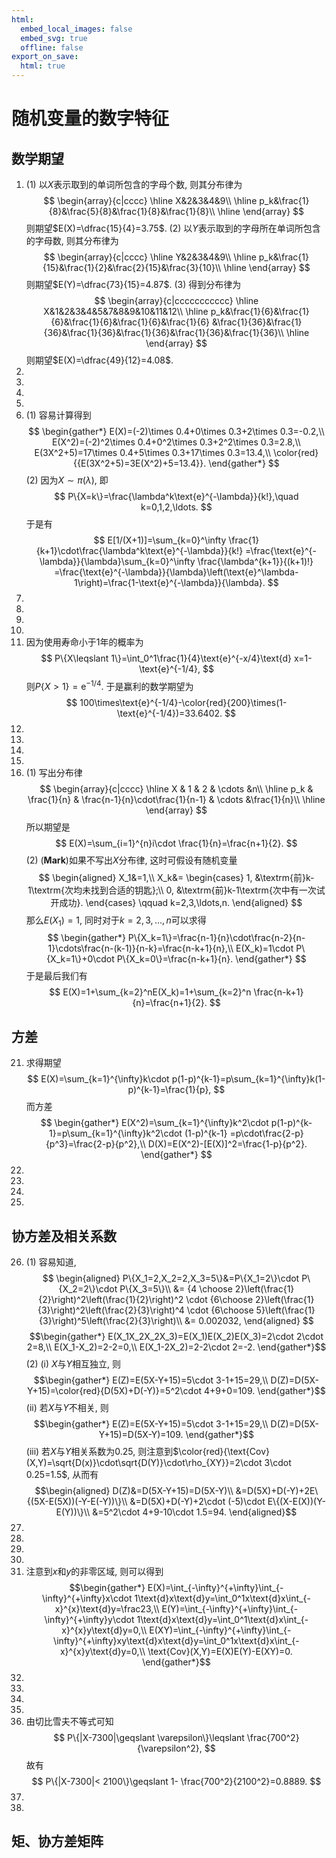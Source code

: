 ```yaml
---
html:
  embed_local_images: false
  embed_svg: true
  offline: false
export_on_save:
  html: true
---
```

# 随机变量的数字特征
## 数学期望
1.
    (1) 以$X$表示取到的单词所包含的字母个数, 则其分布律为
    $$
		\begin{array}{c|cccc}
			\hline
			X&2&3&4&9\\
			\hline
			p_k&\frac{1}{8}&\frac{5}{8}&\frac{1}{8}&\frac{1}{8}\\
			\hline
		\end{array}
	$$
	则期望$E(X)=\dfrac{15}{4}=3.75$.
    (2) 以$Y$表示取到的字母所在单词所包含的字母数, 则其分布律为
        $$
		\begin{array}{c|cccc}
			\hline
			Y&2&3&4&9\\
			\hline
			p_k&\frac{1}{15}&\frac{1}{2}&\frac{2}{15}&\frac{3}{10}\\
			\hline
		\end{array}
        $$
	则期望$E(Y)=\dfrac{73}{15}=4.87$.
    (3) 得到分布律为
    $$
		\begin{array}{c|ccccccccccc}
			\hline
			X&1&2&3&4&5&7&8&9&10&11&12\\
			\hline
			p_k&\frac{1}{6}&\frac{1}{6}&\frac{1}{6}&\frac{1}{6}&\frac{1}{6}
			&\frac{1}{36}&\frac{1}{36}&\frac{1}{36}&\frac{1}{36}&\frac{1}{36}&\frac{1}{36}\\
			\hline
		\end{array}
    $$
	则期望$E(X)=\dfrac{49}{12}=4.08$.
2.
3.
4.
5.
6.
    (1) 容易计算得到
    $$
    \begin{gather*}
		E(X)=(-2)\times 0.4+0\times 0.3+2\times 0.3=-0.2,\\
		E(X^2)=(-2)^2\times 0.4+0^2\times 0.3+2^2\times 0.3=2.8,\\
		E(3X^2+5)=17\times 0.4+5\times 0.3+17\times 0.3=13.4,\\
		\color{red}{{E(3X^2+5)=3E(X^2)+5=13.4}}.
    \end{gather*}
    $$
    (2) 因为$X\sim\pi(\lambda)$, 即
	$$
		P\{X=k\}=\frac{\lambda^k\text{e}^{-\lambda}}{k!},\quad k=0,1,2,\ldots.
	$$
	于是有
	$$
		E[1/(X+1)]=\sum_{k=0}^\infty \frac{1}{k+1}\cdot\frac{\lambda^k\text{e}^{-\lambda}}{k!}
		=\frac{\text{e}^{-\lambda}}{\lambda}\sum_{k=0}^\infty \frac{\lambda^{k+1}}{(k+1)!}
		=\frac{\text{e}^{-\lambda}}{\lambda}\left(\text{e}^\lambda-1\right)=\frac{1-\text{e}^{-\lambda}}{\lambda}.
	$$
7.
8.
9.
10.
11. 因为使用寿命小于1年的概率为
$$
    P\{X\leqslant 1\}=\int_0^1\frac{1}{4}\text{e}^{-x/4}\text{d} x=1-\text{e}^{-1/4},
$$
则$P\{X>1\}=\text{e}^{-1/4}$. 于是赢利的数学期望为
$$
    100\times\text{e}^{-1/4}-\color{red}{200}\times(1-\text{e}^{-1/4})=33.6402.
$$
12.
13.
14.
15.
16.
    (1) 写出分布律
    $$
		\begin{array}{c|cccc}
			\hline
			X & 1 & 2 & \cdots &n\\
			\hline
			p_k & \frac{1}{n} & \frac{n-1}{n}\cdot\frac{1}{n-1} & \cdots &\frac{1}{n}\\
			\hline
		\end{array}
	$$
	所以期望是
	$$
		E(X)=\sum_{i=1}^{n}i\cdot \frac{1}{n}=\frac{n+1}{2}.
	$$
    (2) (**Mark**)如果不写出$X$分布律, 这时可假设有随机变量
    $$
		\begin{aligned}
			X_1&=1,\\
			X_k&=
			\begin{cases}
				1, &\textrm{前}k-1\textrm{次均未找到合适的钥匙};\\
				0, &\textrm{前}k-1\textrm{次中有一次试开成功}.
			\end{cases}
			\qquad k=2,3,\ldots,n.
		\end{aligned}
    $$
		那么$E(X_1)=1$, 同时对于$k=2,3,\ldots, n$可以求得
        $$
			\begin{gather*}
			P\{X_k=1\}=\frac{n-1}{n}\cdot\frac{n-2}{n-1}\cdots\frac{n-(k-1)}{n-k}=\frac{n-k+1}{n},\\
			E(X_k)=1\cdot P\{X_k=1\}+0\cdot P\{X_k=0\}=\frac{n-k+1}{n}.
			\end{gather*}
        $$
		于是最后我们有
		$$
			E(X)=1+\sum_{k=2}^nE(X_k)=1+\sum_{k=2}^n \frac{n-k+1}{n}=\frac{n+1}{2}.
		$$

## 方差
21. 求得期望
$$
    E(X)=\sum_{k=1}^{\infty}k\cdot p(1-p)^{k-1}=p\sum_{k=1}^{\infty}k(1-p)^{k-1}=\frac{1}{p},
$$
而方差
$$
\begin{gather*}
    E(X^2)=\sum_{k=1}^{\infty}k^2\cdot p(1-p)^{k-1}=p\sum_{k=1}^{\infty}k^2\cdot (1-p)^{k-1}
    =p\cdot\frac{2-p}{p^3}=\frac{2-p}{p^2},\\
    D(X)=E(X^2)-[E(X)]^2=\frac{1-p}{p^2}.
\end{gather*}
$$
22.
23.
24.
25.
## 协方差及相关系数
26.
	(1) 容易知道,
$$
	\begin{aligned}
		P\{X_1=2,X_2=2,X_3=5\}&=P\{X_1=2\}\cdot P\{X_2=2\}\cdot P\{X_3=5\}\\
		&= {4 \choose 2}\left(\frac{1}{2}\right)^2\left(\frac{1}{2}\right)^2
		\cdot {6\choose 2}\left(\frac{1}{3}\right)^2\left(\frac{2}{3}\right)^4
		\cdot {6\choose 5}\left(\frac{1}{3}\right)^5\left(\frac{2}{3}\right)\\
		&= 0.002032,
	\end{aligned}
$$
	$$\begin{gather*}
		E(X_1X_2X_2X_3)=E(X_1)E(X_2)E(X_3)=2\cdot 2\cdot 2=8,\\
		E(X_1-X_2)=2-2=0,\\
		E(X_1-2X_2)=2-2\cdot 2=-2.
	\end{gather*}$$
	(2)
		(i) $X$与$Y$相互独立, 则
		$$\begin{gather*}
			E(Z)=E(5X-Y+15)=5\cdot 3-1+15=29,\\
			D(Z)=D(5X-Y+15)=\color{red}{D(5X)+D(-Y)}=5^2\cdot 4+9+0=109.
		\end{gather*}$$
		(ii) 若$X$与$Y$不相关, 则
		$$\begin{gather*}
			E(Z)=E(5X-Y+15)=5\cdot 3-1+15=29,\\
			D(Z)=D(5X-Y+15)=D(5X-Y)=109.
		\end{gather*}$$
		(iii) 若$X$与$Y$相关系数为0.25, 则注意到$\color{red}{\text{Cov}(X,Y)=\sqrt{D(x)}\cdot\sqrt{D(Y)}\cdot\rho_{XY}}=2\cdot 3\cdot 0.25=1.5$, 从而有
		$$\begin{aligned}
			D(Z)&=D(5X-Y+15)=D(5X-Y)\\
			&=D(5X)+D(-Y)+2E\{(5X-E(5X))(-Y-E(-Y))\}\\
			&=D(5X)+D(-Y)+2\cdot (-5)\cdot E\{(X-E(X))(Y-E(Y))\}\\
			&=5^2\cdot 4+9-10\cdot 1.5=94.
		\end{aligned}$$
27.
28.
29.
30.
31. 注意到$x$和$y$的非零区域, 则可以得到
$$\begin{gather*}
    E(X)=\int_{-\infty}^{+\infty}\int_{-\infty}^{+\infty}x\cdot 1\text{d}x\text{d}y=\int_0^1x\text{d}x\int_{-x}^{x}\text{d}y=\frac23,\\
	E(Y)=\int_{-\infty}^{+\infty}\int_{-\infty}^{+\infty}y\cdot 1\text{d}x\text{d}y=\int_0^1\text{d}x\int_{-x}^{x}y\text{d}y=0,\\
	E(XY)=\int_{-\infty}^{+\infty}\int_{-\infty}^{+\infty}xy\text{d}x\text{d}y=\int_0^1x\text{d}x\int_{-x}^{x}y\text{d}y=0,\\
	\text{Cov}(X,Y)=E(X)E(Y)-E(XY)=0.
\end{gather*}$$
32.
33.
34.
35.
36. 由切比雪夫不等式可知
$$
    P\{|X-7300|\geqslant \varepsilon\}\leqslant \frac{700^2}{\varepsilon^2},
$$
故有
$$
    P\{|X-7300|< 2100\}\geqslant 1- \frac{700^2}{2100^2}=0.8889.
$$
37.
38.
## 矩、协方差矩阵
